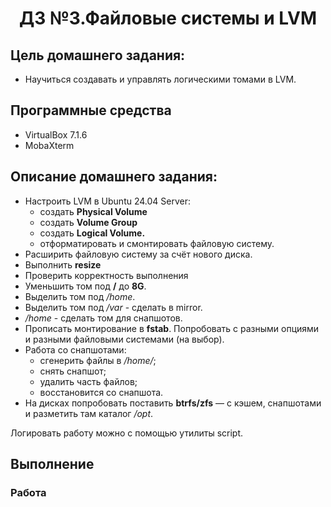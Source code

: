 <h1 align="center">ДЗ №3.Файловые системы и LVM</h1>

## Цель домашнего задания:
+ Научиться создавать и управлять логическими томами в LVM.
## Программные средства
+ VirtualBox 7.1.6
+ MobaXterm
## Описание домашнего задания:
   + Настроить LVM в Ubuntu 24.04 Server:
     + создать **Physical Volume**
     + создать **Volume Group**
     + создать **Logical Volume.**
     + отформатировать и смонтировать файловую систему.
   + Расширить файловую систему за счёт нового диска.
   + Выполнить **resize**
   + Проверить корректность выполнения
   + Уменьшить том под **/** до **8G**.
   + Выделить том под */home*.
   + Выделить том под */var* - сделать в mirror.
   + */home* - сделать том для снапшотов.
   + Прописать монтирование в **fstab**. Попробовать с разными опциями и разными файловыми системами (на выбор).
   + Работа со снапшотами:
     + сгенерить файлы в */home/*;
     + снять снапшот;
     + удалить часть файлов;
     + восстановится со снапшота.
   + На дисках попробовать поставить **btrfs/zfs** — с кэшем, снапшотами и разметить там каталог */opt*.

Логировать работу можно с помощью утилиты script.
## Выполнение

### Работа

